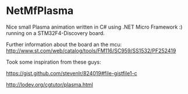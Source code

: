 # NetMfPlasma

Nice small Plasma animation written in C# using .NET Micro Framework :) running on a STM32F4-Discovery board.

Further information about the board an the mcu: http://www.st.com/web/catalog/tools/FM116/SC959/SS1532/PF252419

Took some inspiration from these guys:

 https://gist.github.com/stevenlr/824019#file-gistfile1-c 
 
 http://lodev.org/cgtutor/plasma.html
